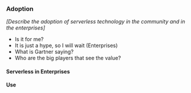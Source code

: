 <!--
title: Adoption
menuText: Adoption
menuOrder: 7
description: A section about adoption of serverless technologies in the enterprises, and the community in general.
layout: Doc
-->

### Adoption

*[Describe the adoption of serverless technology in the community and in the enterprises]*

* Is it for me?
* It is just a hype, so I will wait (Enterprises)
* What is Gartner saying?
* Who are the big players that see the value?

#### Serverless in Enterprises

#### Use


